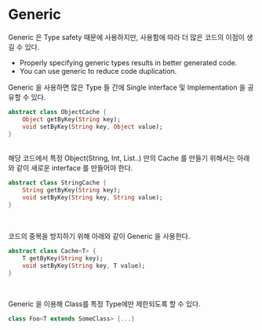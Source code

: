 # Generic
Generic 은 Type safety 때문에 사용하지만, 사용함에 따라 더 많은 코드의 이점이 생길 수 있다.

- Properly specifying generic types results in better generated code.
- You can use generic to reduce code duplication.

Generic 을 사용하면 많은 Type 들 간에 Single interface 및 Implementation 을 공유할 수 있다.
```dart
abstract class ObjectCache {
    Object getByKey(String key);
    void setByKey(String key, Object value);
}
```
<br>
해당 코드에서 특정 Object(String, Int, List..) 만의 Cache 를 만들기 위해서는 아래와 같이 새로운 interface 를 만들어야 한다.

```dart
abstract class StringCache {
    String getByKey(String key);
    void setByKey(String key, String value);
}
```
<br>

코드의 중복을 방지하기 위해 아래와 같이 Generic 을 사용한다.

```dart
abstract class Cache<T> {
    T getByKey(String key);
    void setByKey(String key, T value);
}
```
<br>

Generic 을 이용해 Class를 특정 Type에만 제한되도록 할 수 있다.
```dart
class Foo<T extends SomeClass> {...}
```